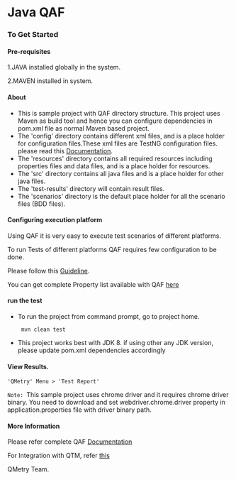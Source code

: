 # Java QAF

### To Get Started

#### Pre-requisites
1.JAVA installed globally in the system.

2.MAVEN installed in system.

#### About
* This is sample project with QAF directory structure. This project uses Maven as build tool and hence you can configure dependencies in pom.xml file as normal Maven based project.
* The 'config' directory contains different xml files, and is a place holder for configuration files.These xml files are TestNG configuration files. please read this [Documentation](http://testng.org/doc/documentation-main.html#testng-xml).
* The 'resources' directory contains all required resources including properties files and data files, and is a place holder for resources.
* The 'src' directory contains all java files and is a place holder for other java files.
* The 'test-results' directory will contain result files.
* The 'scenarios' directory is the default place holder for all the scenario files (BDD files).

#### Configuring execution platform
Using QAF it is very easy to execute test scenarios of different platforms.

To run Tests of different platforms QAF requires few configuration to be done.


Please follow this [Guideline](https://qmetry.github.io/qaf/latest/creating_configuration_file.html).

You can get complete Property list available with QAF [here](https://qmetry.github.io/qaf/latest/properties_list.html)

#### run the test
* To run the project from command prompt, go to project home.
	```
	 mvn clean test
	 ```

* This project works best with JDK 8. if using other any JDK version, please update pom.xml dependencies accordingly

#### View Results.
	'QMetry' Menu > 'Test Report'

```Note: ```This sample project uses chrome driver and it requires chrome driver binary.
You need to download and set webdriver.chrome.driver property in application.properties file with driver binary path.


#### More Information
Please refer complete QAF [Documentation](https://qmetry.github.io/qaf/)

For Integration with QTM, refer [this](https://github.com/qmetry/qmetry-test-management-maven-plugin/blob/master/README.md)

QMetry Team.
